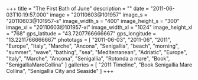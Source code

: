 +++
title = "The First Bath of June"
description = ""
date = "2011-06-03T10:19:57.000"
image = "20110603@101957"
image_s = "20110603@101957-s"
image_width_s = "400"
image_height_s = "300"
image_xl = "20110603@101957-xl"
image_width_xl = "1024"
image_height_xl = "768"
gps_latitude = "43.7207766666667"
gps_longitude = "13.2211766666667"
phototags = [ "2011-06-03", "2011-06", "2011", "Europe", "Italy", "Marche", "Ancona", "Senigallia", "beach", "morning", "summer", "wave", "bathing", "sea", "Mediterranean", "Adriatic", "Europe", "Italy", "Marche", "Ancona", "Senigallia", "Rotonda a mare", "Book", "SenigalliaMareCollina" ]
galleries = [ "2011 Timeline", "Book Senigallia Mare Collina", "Senigallia City and Seaside" ]
+++
